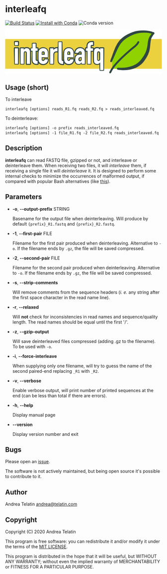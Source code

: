 # interleafq

[![Build Status](https://travis-ci.org/quadram-institute-bioscience/interleafq.svg?branch=master)](https://travis-ci.org/quadram-institute-bioscience/interleafq)
[![Install with Conda](https://anaconda.org/bioconda/interleafq/badges/installer/conda.svg)](https://anaconda.org/bioconda/interleafq)
![Conda version](https://anaconda.org/bioconda/interleafq/badges/version.svg)

![InterleaFQ](img/interleafq_banner.png)


## Usage (short)

To interleave

    interleafq [options] reads_R1.fq reads_R2.fq > reads_interleaved.fq

To deinterleave:

    interleafq [options] -o prefix reads_interleaved.fq 
    interleafq [options] -1 file_R1.fq -2 file_R2.fq reads_interleaved.fq 

## Description

**interleafq** can read FASTQ file, gzipped or not, and interleave or deinterleave them. 
When receiving two files, it will _interleave_ them, if receiving a single file it will _deinterleave_ it. 
It is designed to perform some internal checks to minimize the occurrences of malformed output, 
if compared with popular Bash alternatives (like [this](https://gist.github.com/nathanhaigh/3521724)).

## Parameters

- **-o**, **--output-prefix** STRING

    Basename for the output file when deinterleaving. Will produce by default `{prefix}_R1.fastq` and `{prefix}_R2.fastq`. 

- **-1**, **--first-pair** FILE

    Filename for the first pair produced when deinterleaving. 
    Alternative to `-o`. If the filename ends by `.gz`, the file will be saved compressed.

- **-2**, **--second-pair** FILE

    Filename for the second pair produced when deinterleaving. 
    Alternative to `-o`. If the filename ends by `.gz`, the file will be saved compressed.

- **-s**, **--strip-comments**

    Will remove comments from the sequence headers (_i. e._ any string after the first space character in the read name line).

- **-r**, **--relaxed**

    Will **not** check for inconsistencies in read names and sequence/quality length. The read names should be equal until the first '/'.
    
- **-z**, **--gzip-output**

    Will save deinterleaved files compressed (adding .gz to the filename). To be used with `-o`.
   
- **-i**, **--force-interleave**

    When supplying only one filename, will try to guess the name of the second paired-end replacing `_R1` with `_R2`.
 
- **-v**, **--verbose**

    Enable verbose output, will print number of printed sequences at the end (can be less than total if there are errors).
    
- **-h**, **--help**

    Display manual page
    
- **--version**

    Display version number and exit


## Bugs

Please open an [issue](https://github.com/quadram-institute-bioscience/interleafq/issues).

The software is not actively maintained, but being open source it's possible to contribute to it.

## Author

Andrea Telatin <andrea@telatin.com>

## Copyright

Copyright (C) 2020 Andrea Telatin 

This program is free software: you can redistribute it and/or modify
it under the terms of the [MIT LICENSE](LICENSE).

This program is distributed in the hope that it will be useful,
but WITHOUT ANY WARRANTY; without even the implied warranty of
MERCHANTABILITY or FITNESS FOR A PARTICULAR PURPOSE.  

